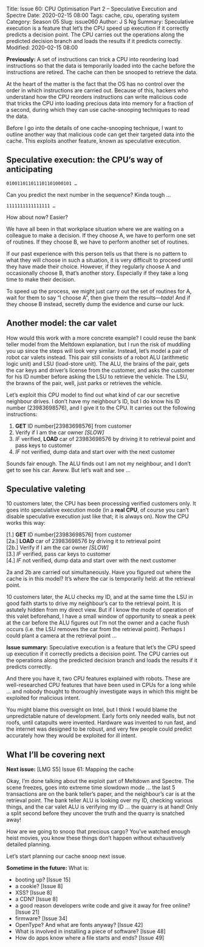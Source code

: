 Title: Issue 60: CPU Optimisation Part 2 – Speculative Execution and Spectre
Date: 2020-02-15 08:00
Tags: cache, cpu, operating system
Category: Season 05
Slug: issue060
Author: J S Ng
Summary: Speculative execution is a feature that let’s the CPU speed up execution if it correctly predicts a decision point. The CPU carries out the operations along the predicted decision branch and loads the results if it predicts correctly.
Modified: 2020-02-15 08:00

**Previously:** A set of instructions can trick a CPU into reordering load instructions so that the data is temporarily loaded into the cache before the instructions are retired. The cache can then be snooped to retrieve the data.

At the heart of the matter is the fact that the OS has no control over the order in which instructions are carried out. Because of this, hackers who understand how the CPU reorders instructions can write malicious code that tricks the CPU into loading precious data into memory for a fraction of a second, during which they can use cache-snooping techniques to read the data.

Before I go into the details of one cache-snooping technique, I want to outline another way that malicious code can get their targeted data into the cache. This exploits another feature, known as speculative execution.

## Speculative execution: the CPU’s way of anticipating

```
010011011011101101000101 …
```

Can you predict the next number in the sequence? Kinda tough …

```
1111111111111111 …
```

How about now? Easier?

We have all been in that workplace situation where we are waiting on a colleague to make a decision. If they choose A, we have to perform one set of routines. If they choose B, we have to perform another set of routines.

If our past experience with this person tells us that there is no pattern to what they will choose in such a situation, it is very difficult to proceed until they have made their choice. However, if they regularly choose A and occasionally choose B, that’s another story. Especially if they take a long time to make their decision.

To speed up the process, we might just carry out the set of routines for A, wait for them to say “I choose A”, then give them the results—*tada*! And if they choose B instead, secretly dump the evidence and curse our luck.

## Another model: the car valet

How would this work with a more concrete example? I could reuse the bank teller model from the Meltdown explanation, but I run the risk of muddling you up since the steps will look very similar. Instead, let’s model a pair of robot car valets instead. This pair still consists of a robot ALU (arithmetic logic unit) and LSU (load-store unit). The ALU, the brains of the pair, gets the car keys and driver’s license from the customer, and asks the customer for his ID number before asking the LSU to retrieve the vehicle. The LSU, the brawns of the pair, well, just parks or retrieves the vehicle.

Let’s exploit this CPU model to find out what kind of car our secretive neighbour drives. I don’t have my neighbour’s ID, but I do know his ID number (23983698576), and I give it to the CPU. It carries out the following instructions:

1. **GET** ID number[23983698576] from customer
2. Verify if I am the car owner *[SLOW]*
3. *IF* verified, **LOAD** car of 23983698576 by driving it to retrieval point and pass keys to customer
4. *IF* not verified, dump data and start over with the next customer

Sounds fair enough. The ALU finds out I am not my neighbour, and I don’t get to see his car. Awww. But let’s wait and see …

## Speculative valeting

10 customers later, the CPU has been processing verified customers only. It goes into speculative execution mode (in a **real CPU**, of course you can’t disable speculative execution just like that; it is always on). Now the CPU works this way:

[1.] **GET** ID number[23983698576] from customer  
[2a.] **LOAD** car of 23983698576 by driving it to retrieval point  
[2b.] Verify if I am the car owner *[SLOW]*  
[3.] *IF* verified, pass car keys to customer  
[4.] *IF* not verified, dump data and start over with the next customer

2a and 2b are carried out simultaneously. Have you figured out where the cache is in this model? It’s where the car is temporarily held: at the retrieval point.

10 customers later, the ALU checks my ID, and at the same time the LSU in good faith starts to drive my neighbour’s car to the retrieval point. It is astutely hidden from my direct view. But if I know the mode of operation of this valet beforehand, I have a small window of opportunity to sneak a peek at the car before the ALU figures out I’m not the owner and a cache flush occurs (i.e. the LSU removes the car from the retrieval point). Perhaps I could plant a camera at the retrieval point …

**Issue summary:** Speculative execution is a feature that let’s the CPU speed up execution if it correctly predicts a decision point. The CPU carries out the operations along the predicted decision branch and loads the results if it predicts correctly.

And there you have it, two CPU features explained with robots. These are well-researched CPU features that have been used in CPUs for a long while … and nobody thought to thoroughly investigate ways in which this might be exploited for malicious intent.

You might blame this oversight on Intel, but I think I would blame the unpredictable nature of development. Early forts only needed walls, but not roofs, until catapults were invented. Hardware was invented to run fast, and the internet was designed to be robust, and very few people could predict accurately how they would be exploited for ill intent.

## What I’ll be covering next

**Next issue:** [LMG S5] Issue 61: Mapping the cache

Okay, I’m done talking about the exploit part of Meltdown and Spectre. The scene freezes, goes into extreme time slowdown mode … the last 5 transactions are on the bank teller’s paper, and the neighbour’s car is at the retrieval point. The bank teller ALU is looking over my ID, checking various things, and the car valet ALU is verifying my ID … the quarry is at hand! Only a split second before they uncover the truth and the quarry is snatched away!

How are we going to snoop that precious cargo? You’ve watched enough heist movies, you know these things don’t happen without exhaustively detailed planning.

Let’s start planning our cache snoop next issue.

**Sometime in the future:** What is:

- booting up? [Issue 15]
- a cookie? [Issue 8]
- XSS? [Issue 8]
- a CDN? [Issue 8]
- a good reason developers write code and give it away for free online? [Issue 21]
- firmware? [Issue 34]
- OpenType? And what are fonts anyway? [Issue 42]
- What is involved in installing a piece of software? [Issue 48]
- How do apps know where a file starts and ends? [Issue 49]
